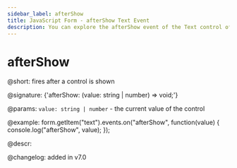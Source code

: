 ```yaml
---
sidebar_label: afterShow
title: JavaScript Form - afterShow Text Event 
description: You can explore the afterShow event of the Text control of Form in the documentation of the DHTMLX JavaScript UI library. Browse developer guides and API reference, try out code examples and live demos, and download a free 30-day evaluation version of DHTMLX Suite 7.
---
```


# afterShow

@short: fires after a control is shown

@signature: {'afterShow: (value: string | number) => void;'} 

@params:
`value: string | number` - the current value of the control

@example:
form.getItem("text").events.on("afterShow", function(value) {
    console.log("afterShow", value);
});

@descr:

@changelog: added in v7.0
